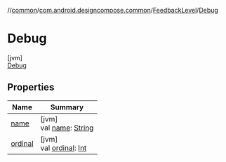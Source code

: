//[common](../../../../index.md)/[com.android.designcompose.common](../../index.md)/[FeedbackLevel](../index.md)/[Debug](index.md)

# Debug

[jvm]\
[Debug](index.md)

## Properties

| Name | Summary |
|---|---|
| [name](../-error/index.md#-372974862%2FProperties%2F2048599962) | [jvm]<br>val [name](../-error/index.md#-372974862%2FProperties%2F2048599962): [String](https://kotlinlang.org/api/latest/jvm/stdlib/kotlin/-string/index.html) |
| [ordinal](../-error/index.md#-739389684%2FProperties%2F2048599962) | [jvm]<br>val [ordinal](../-error/index.md#-739389684%2FProperties%2F2048599962): [Int](https://kotlinlang.org/api/latest/jvm/stdlib/kotlin/-int/index.html) |
